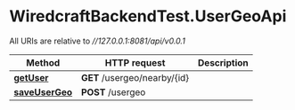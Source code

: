# WiredcraftBackendTest.UserGeoApi

All URIs are relative to *//127.0.0.1:8081/api/v0.0.1*

Method | HTTP request | Description
------------- | ------------- | -------------
[**getUser**](UserGeoApi.md#getUser) | **GET** /usergeo/nearby/{id} | 
[**saveUserGeo**](UserGeoApi.md#saveUserGeo) | **POST** /usergeo | 


